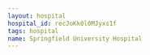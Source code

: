 ```yaml
---
layout: hospital
hospital_id: recJoKk0l0MJyxs1f
tags: hospital
name: Springfield University Hospital
---
```

